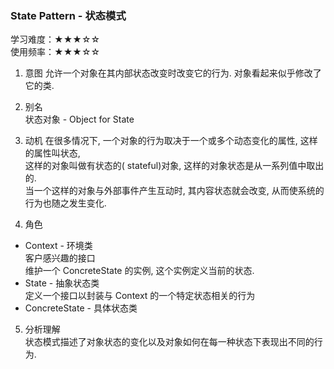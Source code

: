 ### State Pattern - 状态模式 

学习难度：★★★☆☆  
使用频率：★★★☆☆  

1. 意图 
允许一个对象在其内部状态改变时改变它的行为. 对象看起来似乎修改了它的类.  

2. 别名  
状态对象 - Object for State  

3. 动机
在很多情况下, 一个对象的行为取决于一个或多个动态变化的属性, 这样的属性叫状态,  
这样的对象叫做有状态的( stateful)对象, 这样的对象状态是从一系列值中取出的.  
当一个这样的对象与外部事件产生互动时, 其内容状态就会改变, 从而使系统的行为也随之发生变化.  

4. 角色
* Context - 环境类  
客户感兴趣的接口  
维护一个 ConcreteState 的实例, 这个实例定义当前的状态.
* State - 抽象状态类  
定义一个接口以封装与 Context 的一个特定状态相关的行为
* ConcreteState - 具体状态类  

5. 分析理解  
状态模式描述了对象状态的变化以及对象如何在每一种状态下表现出不同的行为.  
